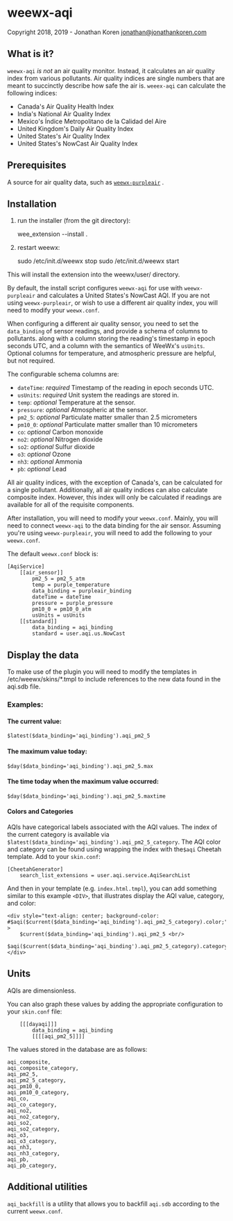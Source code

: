 # weewx-aqi
Copyright 2018, 2019 - Jonathan Koren <jonathan@jonathankoren.com>

## What is it?
`weewx-aqi` *is not* an air quality monitor. Instead, it calculates an air
quality index from various pollutants. Air quality indices are single numbers
that are meant to succinctly describe how safe the air is. `weeex-aqi` can
calculate the following indices:

* Canada's Air Quality Health Index
* India's National Air Quality Index
* Mexico's Índice Metropolitano de la Calidad del Aire
* United Kingdom's Daily Air Quality Index
* United States's Air Quality Index
* United States's NowCast Air Quality Index

## Prerequisites
A source for air quality data, such as
[`weewx-purpleair`](https://github.com/bakerkj/weewx-purpleair) .

## Installation
1) run the installer (from the git directory):

    wee_extension --install .

2) restart weewx:

    sudo /etc/init.d/weewx stop
    sudo /etc/init.d/weewx start

This will install the extension into the weewx/user/ directory.  

By default, the install script configures `weewx-aqi` for use with
`weewx-purpleair` and calculates a United States's NowCast AQI. If you are not
using `weewx-purpleair`, or wish to use a different air quality index, you will
need to modify your `weewx.conf`.

When configuring a different air quality sensor, you need to set the
`data_binding` of sensor readings, and provide a schema of columns to pollutants.
along with a column storing the reading's timestamp in epoch seconds UTC, and
a column with the semantics of WeeWx's `usUnits`. Optional columns for
temperature, and atmospheric pressure are helpful, but not required.

The configurable schema columns are:
* `dateTime`: *required* Timestamp of the reading in epoch seconds UTC.
* `usUnits`: *required* Unit system the readings are stored in.
* `temp`: *optional* Temperature at the sensor.
* `pressure`: *optional* Atmospheric at the sensor.
* `pm2_5`:  *optional* Particulate matter smaller than 2.5 micrometers
* `pm10_0`:  *optional* Particulate matter smaller than 10 micrometers
* `co`:  *optional* Carbon monoxide
* `no2`:  *optional* Nitrogen dioxide
* `so2`:  *optional* Sulfur dioxide
* `o3`:  *optional* Ozone
* `nh3`:  *optional* Ammonia
* `pb`:  *optional* Lead

All air quality indices, with the exception of Canada's, can be calculated
for a single pollutant. Additionally, all air quality indices can also
calculate composite index. However, this index will only be calculated if
readings are available for all of the requisite components.

After installation, you will need to modify your `weewx.conf`. Mainly, you will
need to connect `weewx-aqi` to the data binding for the air sensor. Assuming
you're using `weewx-purpleair`, you will need to add the following to your
`weewx.conf`.

The default `weewx.conf` block is:
```
[AqiService]
    [[air_sensor]]
        pm2_5 = pm2_5_atm
        temp = purple_temperature
        data_binding = purpleair_binding
        dateTime = dateTime
        pressure = purple_pressure
        pm10_0 = pm10_0_atm
        usUnits = usUnits
    [[standard]]
        data_binding = aqi_binding
        standard = user.aqi.us.NowCast
```

## Display the data
To make use of the plugin you will need to modify the templates in
/etc/weewx/skins/*.tmpl to include references to the new data found in
the aqi.sdb file.

### Examples:
#### The current value: 
`$latest($data_binding='aqi_binding').aqi_pm2_5`

#### The maximum value today:
`$day($data_binding='aqi_binding').aqi_pm2_5.max`

#### The time today when the maximum value occurred:
`$day($data_binding='aqi_binding').aqi_pm2_5.maxtime`

#### Colors and Categories
AQIs have categorical labels associated with the AQI values. The index of the
current category is available via `$latest($data_binding='aqi_binding').aqi_pm2_5_category`.
The AQI color and category can be found using wrapping the index with the`$aqi`
Cheetah template. Add to your `skin.conf`:
```
[CheetahGenerator]
    search_list_extensions = user.aqi.service.AqiSearchList
```
And then in your template (e.g. `index.html.tmpl`), you can add something
similar to this example `<DIV>`, that illustrates display the AQI value,
category, and color:
```
<div style="text-align: center; background-color: #$aqi($current($data_binding='aqi_binding').aqi_pm2_5_category).color;" >
    $current($data_binding='aqi_binding').aqi_pm2_5 <br/>
    $aqi($current($data_binding='aqi_binding').aqi_pm2_5_category).category
</div>
```

## Units
AQIs are dimensionless.

You can also graph these values by adding the appropriate
configuration to your `skin.conf` file:
```
    [[[dayaqi]]]
        data_binding = aqi_binding
        [[[[aqi_pm2_5]]]]
```

The values stored in the database are as follows:
```
aqi_composite,
aqi_composite_category,
aqi_pm2_5,
aqi_pm2_5_category,
aqi_pm10_0,
aqi_pm10_0_category,
aqi_co,
aqi_co_category,
aqi_no2,
aqi_no2_category,
aqi_so2,
aqi_so2_category,
aqi_o3,
aqi_o3_category,
aqi_nh3,
aqi_nh3_category,
aqi_pb,
aqi_pb_category,
```

## Additional utilities
`aqi_backfill` is a utility that allows you to backfill `aqi.sdb` according to
the current `weewx.conf`.
